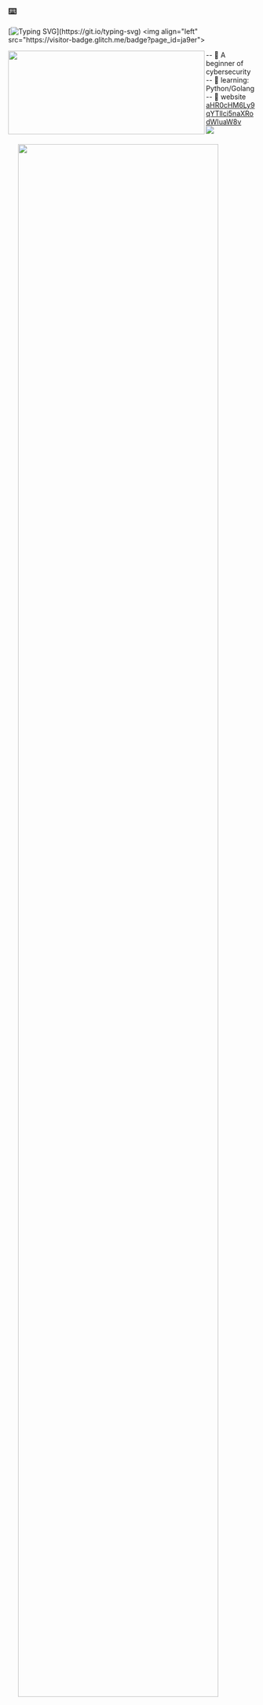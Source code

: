 ###  ⌨️ 
[![Typing SVG](https://readme-typing-svg.demolab.com?font=Fira+Code&pause=1000&width=435&lines=Welcome+to+My+Github+%F0%9F%91%8B!!!)](https://git.io/typing-svg)
<img align="left" src="https://visitor-badge.glitch.me/badge?page_id=ja9er">
<div id="wrap">
<div>
<img width="400px" height="170px" align="left" src="https://github-readme-stats.vercel.app/api/top-langs/?username=ja9er&layout=compact&hide_border=true&langs_count=10"> 
</div>
<div>
-- 📙 A beginner of cybersecurity<br>
-- 💪 learning: Python/Golang <br>
-- 🎈 website <a href="">aHR0cHM6Ly9qYTllci5naXRodWIuaW8v</a><br>
</div>
    <div id="div1" ><img style="display:block;border:0px;padding:20px;float:left;width:90%;" src="https://github-readme-stats.vercel.app/api?username=Ja9er&show_icons=true&theme=radical">
    <img  src="https://activity-graph.herokuapp.com/graph?username=ja9er&theme=react-dark&custom_title=%E8%BA%BA%20%20%E5%B9%B3&hide_border=true"></div>
</div>

